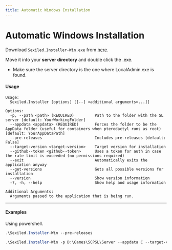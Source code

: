 ```yaml
---
title: Automatic Windows Installation
---
```


# Automatic Windows Installation

Download `Sexiled.Installer-Win.exe` from [here](https://github.com/ExMod-Team/EXILED/releases).

Move it into your **server directory** and double click the .exe.
- Make sure the server directory is the one where LocalAdmin.exe is found.

#### Usage
```
Usage:
  Sexiled.Installer [options] [[--] <additional arguments>...]]

Options:
  -p, --path <path> (REQUIRED)         Path to the folder with the SL server [default: YourWorkingFolder]
  --appdata <appdata> (REQUIRED)       Forces the folder to be the AppData folder (useful for containers when pterodactyl runs as root) [default: YourAppDataPath]
  --pre-releases                       Includes pre-releases [default: False]
  --target-version <target-version>    Target version for installation
  --github--token <github--token>      Uses a token for auth in case the rate limit is exceeded (no permissions required)
  --exit                               Automatically exits the application anyway
  --get-versions                       Gets all possible versions for installation
  --version                            Show version information
  -?, -h, --help                       Show help and usage information

Additional Arguments:
  Arguments passed to the application that is being run.
```

-----

#### Examples
Using powershell.

```powershell title="Basic installation in the folder you are in"
.\Sexiled.Installer-Win --pre-releases
```

```powershell title="Installation in a specific folder, specific version and specific appdata folder"
.\Sexiled.Installer-Win -p D:\Games\SCPSL\Server --appdata C --target-version 2.0.8
```